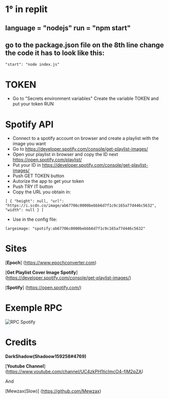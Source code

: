 # 1° in replit
## language = "nodejs" run = "npm start"

## go to the package.json file on the 8th line change the code it has to look like this:
  ``"start": "node index.js"``

# TOKEN
+ Go to "Secrets environment variables"
Create the variable TOKEN and put your token
RUN
# Spotify API

+ Connect to a spotify account on browser and create a playlist with the image you want
+ Go to https://developer.spotify.com/console/get-playlist-images/
+ Open your playlist in browser and copy the ID next https://open.spotify.com/playlist/
+ Put your ID in https://developer.spotify.com/console/get-playlist-images/
+ Push GET TOKEN button
+ Autorize the app to get your token
+ Push TRY IT button
+ Copy the URL you obtain in:

`[
  {
    "height": null,
    "url": "https://i.scdn.co/image/ab67706c0000bebbb6d7f1c9c165a77d446c5632",
    "width": null
  }
]`

+ Use in the config file:

`largeimage: "spotify:ab67706c0000bebbb6d7f1c9c165a77d446c5632"`

# Sites

[**Epoch**] (https://www.epochconverter.com)

[**Get Playlist Cover Image Spotify**] (https://developer.spotify.com/console/get-playlist-images/)

[**Spotify**] (https://open.spotify.com/)

# Exemple RPC

![RPC Spotify](https://cdn.discordapp.com/attachments/636502333718790154/933819259392516157/unknown.png)

# Credits

__DarkShadow(Shadoow159258#4769)__

[**Youtube Channel**] (https://www.youtube.com/channel/UC4zkPH1ticImcO4-fjM2pZA)

And

[Mewzax(Slow)] (https://github.com/Mewzax)
